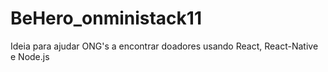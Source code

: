 # BeHero_onministack11

Ideia para ajudar ONG's a encontrar doadores usando React, React-Native e Node.js
